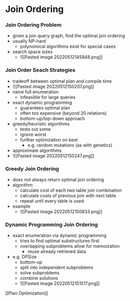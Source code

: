 # Join Ordering
### Join Ordering Problem
+ given a join query graph, find the optimal join ordering
+ usually NP-hard
	+ polynomical algorithms exist for special cases
+ search space sizes
	+ ![[Pasted image 20220512145848.png]]

### Join Order Seach Strategies
+ tradeoff between optimal plan and compile time
+ ![[Pasted image 20220512150207.png]]
+ naive full enumeration
	+ infeasible for large queries
+ exact dynamic programming
	+ guarantees optimal plan
	+ often too expensive (beyond 20 relations)
	+ bottom-up/top-down approach
+ greedy/heuristic algorithms
	+ tests out some
	+ ignore worst
	+ further optimization on best
		+ e.g. random mutations (as with genetics)
+ approximate algorithms
+ ![[Pasted image 20220512150247.png]]

### Greedy Join Ordering
+ does not always return optimal join ordering
+ algorithm:
	+ calculate cost of each two table join combination
	+ calculate costs of previous join with next table
	+ repeat until every table is used
+ example
	+ ![[Pasted image 20220512150833.png]]

### Dynamic Programming Join Ordering
+ exact enumeration via dynamic programming
	+ tries to find optimal substructures first
	+ overlapping subproblems allow for memoization
		+ reuse already retrieved data
+ e.g. DPSize
	+ bottom-up
	+ split into independent subproblems
	+ solve subproblems
	+ combine solutions
	+ ![[Pasted image 20220512151517.png]]

[[Plan Optimization]]